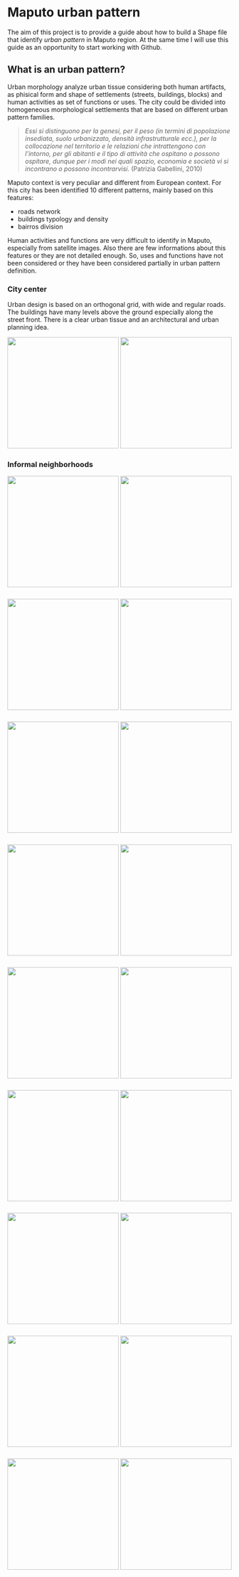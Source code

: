# Maputo urban pattern

The aim of this project is to provide a guide about how to build a Shape file that identify *urban pattern* in Maputo region.
At the same time I will use this guide as an opportunity to start working with Github.

## What is an urban pattern?
Urban morphology analyze urban tissue considering both human artifacts, as phisical form and shape of settlements (streets, buildings, blocks) and human activities as set of functions or uses.
The city could be divided into homogeneous morphological settlements that are based on different urban pattern families.

> *Essi si distinguono per la genesi, per il peso (in termini di popolazione insediata, suolo urbanizzato, densità infrastrutturale ecc.), per la collocazione nel territorio e le relazioni che intrattengono con l’intorno, per gli abitanti e il tipo di attività che ospitano o possono ospitare, dunque per i modi nei quali spazio, economia e società vi si incontrano o possono incontrarvisi.*
>(Patrizia Gabellini, 2010)

Maputo context is very peculiar and different from European context. For this city has been identified 10 different patterns, mainly based on this features:
- roads network
- buildings typology and density
- bairros division

Human activities and functions are very difficult to identify in Maputo, especially from satellite images. Also there are few informations about this features or they are not detailed enough. So, uses and functions have not been considered or they have been considered partially in urban pattern definition.

### City center
Urban design is based on an orthogonal grid, with wide and regular roads. The buildings have many levels above the ground especially along the street front. There is a clear urban tissue and an architectural and urban planning idea.

<p align="center" float="center">
<img src="img/Road.1-centro_città.png" width=250 />
<img src="img/Sat.1-centro_città.png" width=250 />
</p>

### Informal neighborhoods

<p align="center">
<img src="Road.10-quartieri_pianificati-blocchi-quadrati.png" width=250 />
<img src="Sat.10-quartieri_pianificati-blocchi-quadrati.png" width=250 />
</p>

### 

<p align="center">
<img src="Road.11-zona_di_completamento.png" width=250 />
<img src="Sat.11-zona_di_completamento.png" width=250 />
</p>

### 

<p align="center">
<img src="Road.15-zona_prevalentemente_rurale.png" width=250 />
<img src="Sat.15-zona_prevalentemente_rurale.png" width=250 />
</p>

### 

<p align="center">
<img src="Road.16-quartieri_non_pianificati_bassa_densità.png" width=250 />
<img src="Sat.16-quartieri_non_pianificati_bassa_densità.png" width=250 />
</p>

### 

<p align="center">
<img src="Road.18-quartieri_pianificati_bassa_densità.png" width=250 />
<img src="Sat.18-quartieri_pianificati_bassa_densità.png" width=250 />
</p>

### 

<p align="center">
<img src="Road.2-quartieri_informali.png" width=250 />
<img src="Sat.2-quartieri_informali.png" width=250 />
</p>

### 

<p align="center">
<img src="Road.3-quartieri_suburbani.png" width=250 />
<img src="Sat.3-quartieri_suburbani.png" width=250 />
</p>

### 

<p align="center">
<img src="Road.4-quartieri_non_pianificati_suburbani.png" width=250 />
<img src="Sat.4-quartieri_non_pianificati_suburbani.png" width=250 />
</p>

### 

<p align="center">
<img src="Road.9-quartieri_pianificati_suburbani.png" width=250 />
<img src="Sat.9-quartieri_pianificati_suburbani.png" width=250 />
</p>
